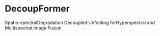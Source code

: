 # DecoupFormer
Spatio-spectralDegradation Decoupled·Unfolding forHyperspectral and Multispectral.Image·Fusion
